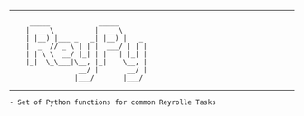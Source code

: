 -------------------------------------------------------------------------------
         _____            _____       
        |  __ \          |  __ \      
        | |__) |___ _   _| |__) |   _ 
        |  _  // _ \ | | |  ___/ | | |
        | | \ \  __/ |_| | |   | |_| |
        |_|  \_\___|\__, |_|    \__, |
                     __/ |       __/ |
                    |___/       |___/           
-------------------------------------------------------------------------------
	- Set of Python functions for common Reyrolle Tasks
